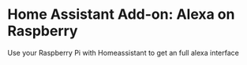 # Home Assistant Add-on: Alexa on Raspberry

Use your Raspberry Pi with Homeassistant to get an full alexa interface

